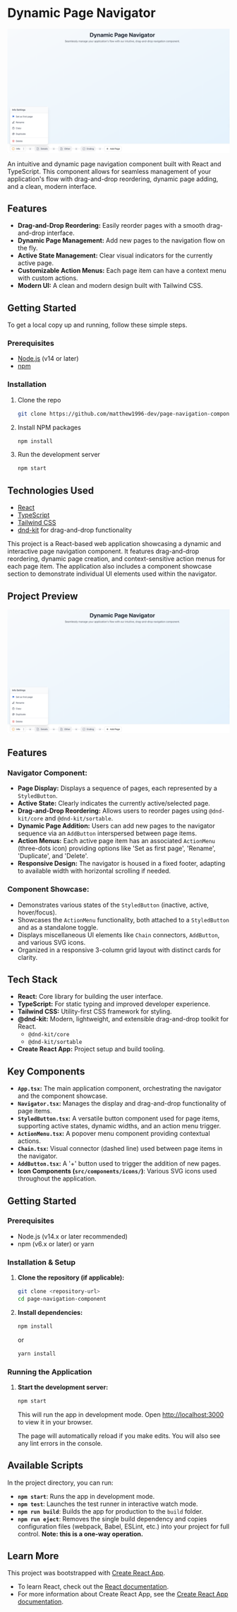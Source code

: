# Dynamic Page Navigator

![Dynamic Page Navigator Showcase](public/Image.png)

An intuitive and dynamic page navigation component built with React and TypeScript. This component allows for seamless management of your application's flow with drag-and-drop reordering, dynamic page adding, and a clean, modern interface.

## Features

- **Drag-and-Drop Reordering:** Easily reorder pages with a smooth drag-and-drop interface.
- **Dynamic Page Management:** Add new pages to the navigation flow on the fly.
- **Active State Management:** Clear visual indicators for the currently active page.
- **Customizable Action Menus:** Each page item can have a context menu with custom actions.
- **Modern UI:** A clean and modern design built with Tailwind CSS.

## Getting Started

To get a local copy up and running, follow these simple steps.

### Prerequisites

- [Node.js](https://nodejs.org/en/) (v14 or later)
- [npm](https://www.npmjs.com/)

### Installation

1.  Clone the repo
    ```sh
    git clone https://github.com/matthew1996-dev/page-navigation-component.git
    ```
2.  Install NPM packages
    ```sh
    npm install
    ```
3.  Run the development server
    ```sh
    npm start
    ```

## Technologies Used

- [React](https://reactjs.org/)
- [TypeScript](https://www.typescriptlang.org/)
- [Tailwind CSS](https://tailwindcss.com/)
- [dnd-kit](https://dndkit.com/) for drag-and-drop functionality

This project is a React-based web application showcasing a dynamic and interactive page navigation component. It features drag-and-drop reordering, dynamic page creation, and context-sensitive action menus for each page item. The application also includes a component showcase section to demonstrate individual UI elements used within the navigator.

## Project Preview

![Page Navigator Preview](./public/Image.png)

## Features

### Navigator Component:
- **Page Display:** Displays a sequence of pages, each represented by a `StyledButton`.
- **Active State:** Clearly indicates the currently active/selected page.
- **Drag-and-Drop Reordering:** Allows users to reorder pages using `@dnd-kit/core` and `@dnd-kit/sortable`.
- **Dynamic Page Addition:** Users can add new pages to the navigator sequence via an `AddButton` interspersed between page items.
- **Action Menus:** Each active page item has an associated `ActionMenu` (three-dots icon) providing options like 'Set as first page', 'Rename', 'Duplicate', and 'Delete'.
- **Responsive Design:** The navigator is housed in a fixed footer, adapting to available width with horizontal scrolling if needed.

### Component Showcase:
- Demonstrates various states of the `StyledButton` (inactive, active, hover/focus).
- Showcases the `ActionMenu` functionality, both attached to a `StyledButton` and as a standalone toggle.
- Displays miscellaneous UI elements like `Chain` connectors, `AddButton`, and various SVG icons.
- Organized in a responsive 3-column grid layout with distinct cards for clarity.

## Tech Stack

- **React:** Core library for building the user interface.
- **TypeScript:** For static typing and improved developer experience.
- **Tailwind CSS:** Utility-first CSS framework for styling.
- **@dnd-kit:** Modern, lightweight, and extensible drag-and-drop toolkit for React.
  - `@dnd-kit/core`
  - `@dnd-kit/sortable`
- **Create React App:** Project setup and build tooling.

## Key Components

- **`App.tsx`:** The main application component, orchestrating the navigator and the component showcase.
- **`Navigator.tsx`:** Manages the display and drag-and-drop functionality of page items.
- **`StyledButton.tsx`:** A versatile button component used for page items, supporting active states, dynamic widths, and an action menu trigger.
- **`ActionMenu.tsx`:** A popover menu component providing contextual actions.
- **`Chain.tsx`:** Visual connector (dashed line) used between page items in the navigator.
- **`AddButton.tsx`:** A '+' button used to trigger the addition of new pages.
- **Icon Components (`src/components/icons/`)**: Various SVG icons used throughout the application.

## Getting Started

### Prerequisites

- Node.js (v14.x or later recommended)
- npm (v6.x or later) or yarn

### Installation & Setup

1.  **Clone the repository (if applicable):**
    ```bash
    git clone <repository-url>
    cd page-navigation-component
    ```

2.  **Install dependencies:**
    ```bash
    npm install
    ```
    or
    ```bash
    yarn install
    ```

### Running the Application

1.  **Start the development server:**
    ```bash
    npm start
    ```
    This will run the app in development mode.
    Open [http://localhost:3000](http://localhost:3000) to view it in your browser.

    The page will automatically reload if you make edits. You will also see any lint errors in the console.

## Available Scripts

In the project directory, you can run:

-   **`npm start`**: Runs the app in development mode.
-   **`npm test`**: Launches the test runner in interactive watch mode.
-   **`npm run build`**: Builds the app for production to the `build` folder.
-   **`npm run eject`**: Removes the single build dependency and copies configuration files (webpack, Babel, ESLint, etc.) into your project for full control. **Note: this is a one-way operation.**

## Learn More

This project was bootstrapped with [Create React App](https://github.com/facebook/create-react-app).
- To learn React, check out the [React documentation](https://reactjs.org/).
- For more information about Create React App, see the [Create React App documentation](https://facebook.github.io/create-react-app/docs/getting-started).
